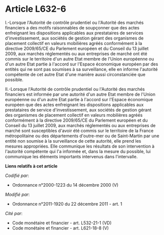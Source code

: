 # Article L632-6

I.-Lorsque l'Autorité de contrôle prudentiel ou l'Autorité des marchés financiers a des motifs raisonnables de soupçonner que
des actes enfreignant les dispositions applicables aux prestataires de services d'investissement, aux sociétés de gestion
gérant des organismes de placement collectif en valeurs mobilières agréés conformément à la directive 2009/65/CE du Parlement
européen et du Conseil du 13 juillet 2009, aux marchés réglementés ou aux entreprises de marché ont été commis sur le
territoire d'un autre Etat membre de l'Union européenne ou d'un autre Etat partie à l'accord sur l'Espace économique européen
par des entités qui ne sont pas soumises à sa surveillance, elle en informe l'autorité compétente de cet autre Etat d'une
manière aussi circonstanciée que possible. 

II.-Lorsque l'Autorité de contrôle prudentiel ou l'Autorité des marchés financiers est informée par une autorité d'un autre
Etat membre de l'Union européenne ou d'un autre Etat partie à l'accord sur l'Espace économique européen que des actes
enfreignant les dispositions applicables aux prestataires de service d'investissement, aux sociétés de gestion gérant des
organismes de placement collectif en valeurs mobilières agréés conformément à la directive 2009/65/CE du Parlement européen
et du Conseil du 13 juillet 2009, aux marchés réglementés ou aux entreprises de marché sont susceptibles d'avoir été commis
sur le territoire de la France métropolitaine ou des départements d'outre-mer ou de Saint-Martin par une entité non soumise à
la surveillance de cette autorité, elle prend les mesures appropriées. Elle communique les résultats de son intervention à
l'autorité compétente qui l'a informée et, dans la mesure du possible, lui communique les éléments importants intervenus dans
l'intervalle.

**Liens relatifs à cet article**

_Codifié par_:

  - Ordonnance n°2000-1223 du 14 décembre 2000 (V)

_Modifié par_:

  - Ordonnance n°2011-1920 du 22 décembre 2011 - art. 1

_Cité par_:

  - Code monétaire et financier - art. L532-21-1 (VD)
  - Code monétaire et financier - art. L621-18-8 (V)
